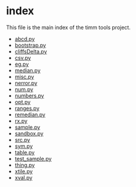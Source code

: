 
# index



This file is the main index of the timm tools project.


- [abcd.py](abcd.html)
- [bootstrap.py](bootstrap.html)
- [cliffsDelta.py](cliffsDelta.html)
- [csv.py](csv.html)
- [eg.py](eg.html)
- [median.py](median.html)
- [misc.py](misc.html)
- [nerror.py](nerror.html)
- [num.py](num.html)
- [numbers.py](numbers.html)
- [opt.py](opt.html)
- [ranges.py](ranges.html)
- [remedian.py](remedian.html)
- [rx.py](rx.html)
- [sample.py](sample.html)
- [sandbox.py](sandbox.html)
- [src.py](src.html)
- [sym.py](sym.html)
- [table.py](table.html)
- [test_sample.py](test_sample.html)
- [thing.py](thing.html)
- [xtile.py](xtile.html)
- [xval.py](xval.html)



```python
```

